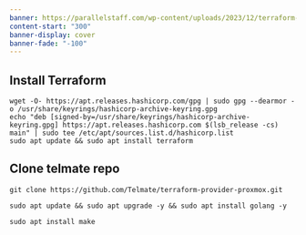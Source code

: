```yaml
---
banner: https://parallelstaff.com/wp-content/uploads/2023/12/terraform-1.png
content-start: "300"
banner-display: cover
banner-fade: "-100"
---
```


## Install Terraform

```shell
wget -O- https://apt.releases.hashicorp.com/gpg | sudo gpg --dearmor -o /usr/share/keyrings/hashicorp-archive-keyring.gpg
echo "deb [signed-by=/usr/share/keyrings/hashicorp-archive-keyring.gpg] https://apt.releases.hashicorp.com $(lsb_release -cs) main" | sudo tee /etc/apt/sources.list.d/hashicorp.list
sudo apt update && sudo apt install terraform
```

## Clone telmate repo

```shell
git clone https://github.com/Telmate/terraform-provider-proxmox.git
```

```shell
sudo apt update && sudo apt upgrade -y && sudo apt install golang -y
```

```shell
sudo apt install make
```